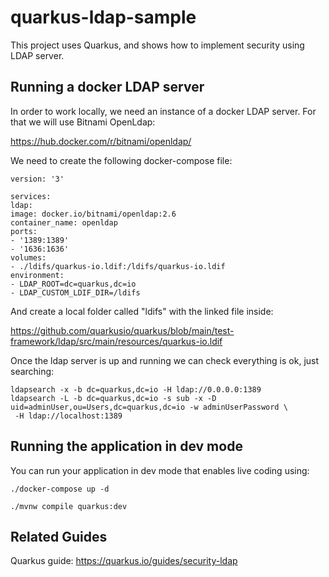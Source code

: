 # quarkus-ldap-sample

This project uses Quarkus, and shows how to implement security using LDAP server.

## Running a docker LDAP server

In order to work locally, we need an instance of a docker LDAP server. For that we will 
use Bitnami OpenLdap:

https://hub.docker.com/r/bitnami/openldap/

We need to create the following docker-compose file:

```
version: '3'

services:
ldap:
image: docker.io/bitnami/openldap:2.6
container_name: openldap
ports:
- '1389:1389'
- '1636:1636'
volumes:
- ./ldifs/quarkus-io.ldif:/ldifs/quarkus-io.ldif
environment:
- LDAP_ROOT=dc=quarkus,dc=io
- LDAP_CUSTOM_LDIF_DIR=/ldifs
```

And create a local folder called "ldifs" with the linked file inside:

https://github.com/quarkusio/quarkus/blob/main/test-framework/ldap/src/main/resources/quarkus-io.ldif

Once the ldap server is up and running we can check everything is ok, just searching:

```
ldapsearch -x -b dc=quarkus,dc=io -H ldap://0.0.0.0:1389
ldapsearch -L -b dc=quarkus,dc=io -s sub -x -D uid=adminUser,ou=Users,dc=quarkus,dc=io -w adminUserPassword \
 -H ldap://localhost:1389
```

## Running the application in dev mode

You can run your application in dev mode that enables live coding using:

```shell script
./docker-compose up -d
```

```shell script
./mvnw compile quarkus:dev
```

## Related Guides

Quarkus guide: https://quarkus.io/guides/security-ldap